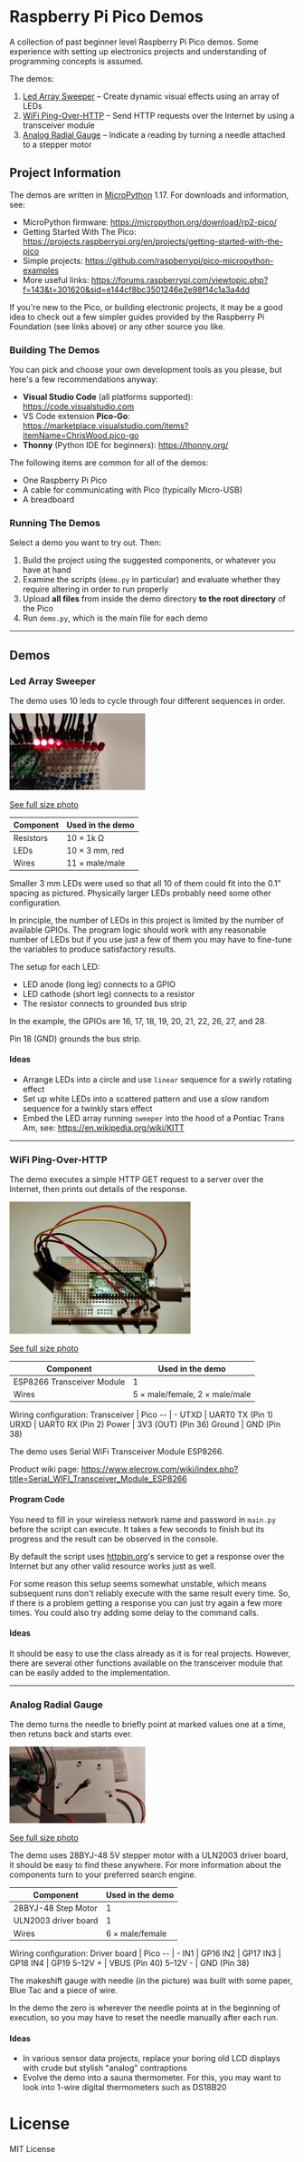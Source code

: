 # Raspberry Pi Pico Demos

A collection of past beginner level Raspberry Pi Pico demos. Some experience with setting up electronics projects and understanding of programming concepts is assumed.

The demos:
1. [Led Array Sweeper](#led-array-sweeper) – Create dynamic visual effects using an array of LEDs
1. [WiFi Ping-Over-HTTP](#wifi-ping-over-http) – Send HTTP requests over the Internet by using a transceiver module
1. [Analog Radial Gauge](#analog-radial-gauge) – Indicate a reading by turning a needle attached to a stepper motor

## Project Information

The demos are written in [MicroPython](https://docs.micropython.org/en/latest/index.html) 1.17. For downloads and information, see:
* MicroPython firmware: https://micropython.org/download/rp2-pico/
* Getting Started With The Pico: https://projects.raspberrypi.org/en/projects/getting-started-with-the-pico
* Simple projects: https://github.com/raspberrypi/pico-micropython-examples
* More useful links: https://forums.raspberrypi.com/viewtopic.php?f=143&t=301620&sid=e144cf8bc3501246e2e98f14c1a3a4dd

If you're new to the Pico, or building electronic projects, it may be a good idea to check out a few simpler guides provided by the Raspberry Pi Foundation (see links above) or any other source you like.

### Building The Demos

You can pick and choose your own development tools as you please, but here's a few recommendations anyway:
* **Visual Studio Code** (all platforms supported): https://code.visualstudio.com
* VS Code extension **Pico-Go**: https://marketplace.visualstudio.com/items?itemName=ChrisWood.pico-go
* **Thonny** (Python IDE for beginners): https://thonny.org/

The following items are common for all of the demos:
* One Raspberry Pi Pico
* A cable for communicating with Pico (typically Micro-USB)
* A breadboard

### Running The Demos

Select a demo you want to try out. Then:
1. Build the project using the suggested components, or whatever you have at hand
1. Examine the scripts (`demo.py` in particular) and evaluate whether they require altering in order to run properly
1. Upload **all files** from inside the demo directory **to the root directory** of the Pico
1. Run `demo.py`, which is the main file for each demo

---

## Demos

### Led Array Sweeper

The demo uses 10 leds to cycle through four different sequences in order.

<img src="led-array-sweeper.gif" />

[See full size photo](led-array-sweeper-breadboard-photo.jpg)

Component | Used in the demo
-- | --
Resistors  | 10 × 1k Ω
LEDs  | 10 × 3 mm, red
Wires  | 11 × male/male

Smaller 3 mm LEDs were used so that all 10 of them could fit into the 0.1" spacing as pictured. Physically larger LEDs probably need some other configuration.

In principle, the number of LEDs in this project is limited by the number of available GPIOs. The program logic should work with any reasonable number of LEDs but if you use just a few of them you may have to fine-tune the variables to produce satisfactory results.

The setup for each LED:
* LED anode (long leg) connects to a GPIO
* LED cathode (short leg) connects to a resistor
* The resistor connects to grounded bus strip

In the example, the GPIOs are 16, 17, 18, 19, 20, 21, 22, 26, 27, and 28.

Pin 18 (GND) grounds the bus strip.

#### Ideas

* Arrange LEDs into a circle and use `linear` sequence for a swirly rotating effect
* Set up white LEDs into a scattered pattern and use a slow random sequence for a twinkly stars effect
* Embed the LED array running `sweeper` into the hood of a Pontiac Trans Am, see: https://en.wikipedia.org/wiki/KITT

---

### WiFi Ping-Over-HTTP

The demo executes a simple HTTP GET request to a server over the Internet, then prints out details of the response.

<img src="wifi-ping-over-http-breadboard-photo.jpg" width="320">

[See full size photo](wifi-ping-over-http-breadboard-photo.jpg)

Component | Used in the demo
-- | --
ESP8266 Transceiver Module | 1
Wires  | 5 × male/female, 2 × male/male

Wiring configuration:
Transceiver | Pico
-- | -
UTXD | UART0 TX (Pin 1)
URXD | UART0 RX (Pin 2)
Power | 3V3 (OUT) (Pin 36)
Ground | GND (Pin 38)

The demo uses Serial WiFi Transceiver Module ESP8266.

Product wiki page: https://www.elecrow.com/wiki/index.php?title=Serial_WIFI_Transceiver_Module_ESP8266

#### Program Code

You need to fill in your wireless network name and password in `main.py` before the script can execute. It takes a few seconds to finish but its progress and the result can be observed in the console.

By default the script uses [httpbin.org](https://httpbin.org/)'s service to get a response over the Internet but any other valid resource works just as well.

For some reason this setup seems somewhat unstable, which means subsequent runs don't reliably execute with the same result every time. So, if there is a problem getting a response you can just try again a few more times. You could also try adding some delay to the command calls.

#### Ideas

It should be easy to use the class already as it is for real projects. However, there are several other functions available on the transceiver module that can be easily added to the implementation.

---

### Analog Radial Gauge

The demo turns the needle to briefly point at marked values one at a time, then retuns back and starts over.

<img src="analog-radial-gauge.gif" />

[See full size photo](analog-radial-gauge-breadboard-photo.jpg)

The demo uses 28BYJ-48 5V stepper motor with a ULN2003 driver board, it should be easy to find these anywhere. For more information about the components turn to your preferred search engine.

Component | Used in the demo
-- | --
28BYJ-48 Step Motor | 1
ULN2003 driver board | 1
Wires | 6 × male/female

Wiring configuration:
Driver board | Pico
-- | -
IN1 | GP16
IN2 | GP17
IN3 | GP18
IN4 | GP19
5–12V + | VBUS (Pin 40)
5–12V - | GND (Pin 38)

The makeshift gauge with needle (in the picture) was built with some paper, Blue Tac and a piece of wire.

In the demo the zero is wherever the needle points at in the beginning of execution, so you may have to reset the needle manually after each run.

#### Ideas

* In various sensor data projects, replace your boring old LCD displays with crude but stylish "analog" contraptions
* Evolve the demo into a sauna thermometer. For this, you may want to look into 1-wire digital thermometers such as DS18B20

# License

MIT License
